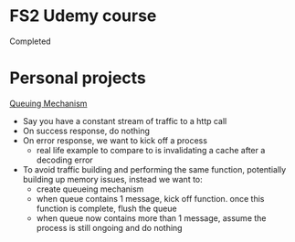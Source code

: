 # FS2 Udemy course

Completed 

# Personal projects

[Queuing Mechanism](https://github.com/jpalmerr/FS2Udemy/tree/main/src/main/scala/scrapbook/queuingApi)
 
- Say you have a constant stream of traffic to a http call
- On success response, do nothing
- On error response, we want to kick off a process
  - real life example to compare to is invalidating a cache after a decoding error
- To avoid traffic building and performing the same function, potentially building up memory issues, instead we want to:
  - create queueing mechanism
  - when queue contains 1 message, kick off function. once this function is complete, flush the queue
  - when queue now contains more than 1 message, assume the process is still ongoing and do nothing
